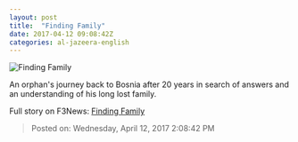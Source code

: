 ```yaml
---
layout: post
title:  "Finding Family"
date: 2017-04-12 09:08:42Z
categories: al-jazeera-english
---
```


![Finding Family](http://www.aljazeera.com/mritems/Images/2014/8/26/20148261596200734_20.jpg)

An orphan's journey back to Bosnia after 20 years in search of answers and an understanding of his long lost family.


Full story on F3News: [Finding Family](http://www.f3nws.com/n/ZruRJH)

> Posted on: Wednesday, April 12, 2017 2:08:42 PM
